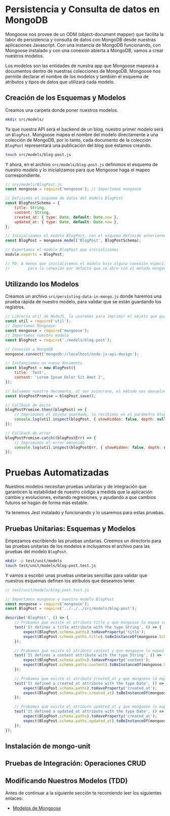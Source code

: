 # Persistencia y Consulta de datos en MongoDB

Mongoose nos provee de un ODM (object-document mapper) que facilita la labor de persistencia y consulta de datos con MongoDB desde nuestras aplicaciones Javascript. Con una instancia de MongoDB funcionando, con Mongoose instalado y con una conexión abierta a MongoDB, vamos a crear nuestros modelos.

Los modelos son las entidades de nuestra app que Mongoose mapeará a documentos dentro de nuestras colecciones de MongoDB. Mongoose nos permite declarar el nombre de los modelos y también el esquema de atributos y tipos de datos que utilizará cada modelo.

## Creación de los Esquemas y Modelos

Creamos una carpeta donde poner nuestros modelos.

```bash
mkdir src/models/
```

Ya que nuestra API será el backend de un blog, nuestro primer modelo será un `BlogPost`. Mongoose mapea el nombre del modelo directamente a una colección de MongoDB, por lo tanto, cada documento de la colección `BlogPost` representará una publicación del blog que estamos creando.

```bash
touch src/models/blog-post.js
```

Y ahora, en el archivo `src/models/blog-post.js` definimos el esquema de nuestro modelo y lo inicializamos para que Mongoose haga el mapeo correspondiente.

```javascript
// src/models/BlogPost.js
const mongoose = require('mongoose'); // Importamos mongoose

// Definimos el esquema de datos del modelo BlogPost
const BlogPostSchema = {
    title: String,
    content: String,
    created_at: { type: Date, default: Date.now },
    updated_at: { type: Date, default: Date.now },
};

// Inicializamos el modelo BlogPost, con el esquema definido anteriormente
const BlogPost = mongoose.model('BlogPost', BlogPostSchema);

// Exportamos el modelo BlogPost que inicializamos
module.exports = BlogPost;

// PD: A menos que inicialicemos el modelo bajo alguna conexión específica, mongoose lo inicializa 
//        para la conexión por defecto que se abre con el método mongoose.connect
```

## Utilizando los Modelos

Creamos un archivo `src/persisting-data-in-mongo.js` donde haremos una prueba rápida de nuestro modelo, para validar que se están guardando los registros.

```javascript
// Librería util de NodeJS, la usaremos para imprimir el objeto que guarda Mongoose
const util = require('util');
// Importamos Mongoose
const mongoose = require('mongoose'); 
// Importamos nuestro modelo
const BlogPost = require('./models/blog-post'); 

// Conexión a MongoDB
mongoose.connect('mongodb://localhost/node-js-api-design');

// Instanciamos un nuevo documento
const blogPost = new BlogPost({
    title: 'Test',
    content: 'Lorem Ipsum Dolor Sit Amet 2',
});

// Salvamos nuestro documento, al ser asíncrono, el método nos devuelve una promesa
const blogPostPromise = blogPost.save();

// Callback de éxito
blogPostPromise.then((blogPost) => {
    // Imprimimos el objeto guardado, lo recibimos en el parámetro blogPost
    console.log(util.inspect(blogPost, { showHidden: false, depth: null }));
});

// Callback de error
blogPostPromise.catch((blogPostErr) => {
    // Imprimimos el error obtenido
    console.log(util.inspect(blogPostErr, { showHidden: false, depth: null }));
});
```

# Pruebas Automatizadas

Nuestros modelos necesitan pruebas unitarias y de integración que garanticen la estabilidad de nuestro código a medida que la aplicación cambie y evoluciones, evitando regresiones, y ayudando a que cambios futuros se hagan de forma más estable.

Ya tenemos Jest instalado y funcionando y lo usaremos para estas pruebas.

## Pruebas Unitarias: Esquemas y Modelos

Empezamos escribiendo las pruebas unitarias. Creemos un directorio para las pruebas unitarias de los modelos e incluyamos el archivo para las pruebas del modelo `BlogPost`.

```bash
mkdir -p test/unit/models
touch test/unit/models/blog-post.test.js
```

Y vamos a escribir unas pruebas unitarias sencillas para validar que nuestros esquemas definen los atributos que deseamos tener.

```javascript
// test/unit/models/blog-post.test.js

// Importamos mongoose y nuestro modelo BlogPost
const mongoose = require('mongoose');
const BlogPost = require('../../../src/models/blog-post');

describe('BlogPost', () => {
    // Probamos que existe el atributo title y que mongoose lo mapeó correctamente al tipo SchemaString de Mongoose
    test('It defines a title attribute with the type String', () => {
        expect(BlogPost.schema.paths).toHaveProperty('title');
        expect(BlogPost.schema.paths.title).toBeInstanceOf(mongoose.Schema.Types.String);
    });

    // Probamos que existe el atributo content y que mongoose lo mapeó correctamente al tipo SchemaString de Mongoose
    test('It defines a content attribute with the type String', () => {
        expect(BlogPost.schema.paths).toHaveProperty('content');
        expect(BlogPost.schema.paths.content).toBeInstanceOf(mongoose.Schema.Types.String);
    });

    // Probamos que existe el atributo created_at y que mongoose lo mapeó correctamente al tipo SchemaDate de Mongoose
    test('It defined a created_at attribute with the type Date', () => {
        expect(BlogPost.schema.paths).toHaveProperty('created_at');
        expect(BlogPost.schema.paths.created_at).toBeInstanceOf(mongoose.Schema.Types.Date);
    });

    // Probamos que existe el atributo updated_at y que mongoose lo mapeó correctamente al tipo SchemaDate de Mongoose
    test('It defined a updated_at attribute with the type Date', () => {
        expect(BlogPost.schema.paths).toHaveProperty('created_at');
        expect(BlogPost.schema.paths.updated_at).toBeInstanceOf(mongoose.Schema.Types.Date);
    });
});

```

## Instalación de mongo-unit

## Pruebas de Integración: Operaciones CRUD

## Modificando Nuestros Modelos (TDD)


Antes de continuar a la siguiente sección te recomiendo leer los siguientes enlaces:

+ [Modelos de Mongoose](https://mongoosejs.com/docs/models.html)